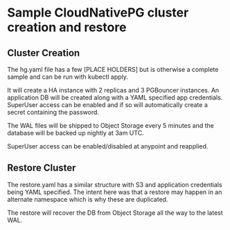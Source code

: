 # Sample CloudNativePG cluster creation and restore

## Cluster Creation

The hg.yaml file has a few [PLACE HOLDERS] but is otherwise a complete sample and can be run with kubectl apply.

It will create a HA instance with 2 replicas and 3 PGBouncer instances.  An application DB will be created along with a YAML specified app credentials.  SuperUser access can be enabled and if so will automatically create a secret containing the password.

The WAL files will be shipped to Object Storage every 5 minutes and the database will be backed up nightly at 3am UTC.

SuperUser access can be enabled/disabled at anypoint and reapplied.

## Restore Cluster

The restore.yaml has a similar structure with S3 and application credentials being YAML specified.  The intent here was that a restore may happen in an alternate namespace which is why these are duplicated.

The restore will recover the DB from Object Storage all the way to the latest WAL.
